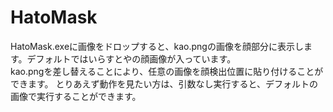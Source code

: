 # HatoMask
HatoMask.exeに画像をドロップすると、kao.pngの画像を顔部分に表示します。デフォルトではいらすとやの顔画像が入っています。  
kao.pngを差し替えることにより、任意の画像を顔検出位置に貼り付けることができます。
とりあえず動作を見たい方は、引数なし実行すると、デフォルトの画像で実行することができます。  
